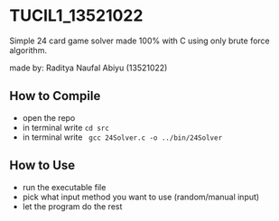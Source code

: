 # TUCIL1_13521022
Simple 24 card game solver made 100% with C using only brute force algorithm.

made by: Raditya Naufal Abiyu (13521022)

## How to Compile
- open the repo
- in terminal write `cd src`
- in terminal write ` gcc 24Solver.c -o ../bin/24Solver`

## How to Use
- run the executable file
- pick what input method you want to use (random/manual input)
- let the program do the rest
  

